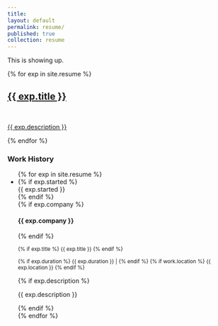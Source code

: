 ```yaml
---
title:
layout: default
permalink: resume/
published: true
collection: resume
---
```


This is showing up.

  {% for exp in site.resume %}

  <div class="projectTile">
    <a href="{{ exp.url }}">
          <span>
              <h2>{{ exp.title }}</h2>
              <br/>
              <p>{{ exp.description }}</p>
          </span>
          </a>
  </div>

  {% endfor %}

  <div class="container-fluid">
      <div class="row-fluid">
          <div class="col-md-8">
              <h3 class="title with-icon"><span class="glyphicon glyphicon-plane cat-title"></span>Work History</h3>
                <ul class="timeline">
                {% for exp in site.resume %}
                  <li class="timeline-inverted">
                              {% if exp.started %}
                                  <div class="timeline-badge info">{{ exp.started }}</div>
                              {% endif %}
                              <div class="timeline-panel grid-block">
                                  <div class="timeline-heading">
                                      {% if exp.company %}
                                          <h4 class="timeline-title">{{ exp.company }} </h4>
                                      {% endif %}
                                      <p>
                                          <small class="text-muted">
                                              {% if exp.title %}
                                                  {{ exp.title }}
                                              {% endif %}
                                          </small>
                                      </p>
                                      <p>
                                          <small class="text-muted">
                                              {% if exp.duration %}
                                                  <i class="fa fa-calendar"></i> {{ exp.duration }} |
                                              {% endif %}
                                              {% if work.location %}
                                                  <i class="fa fa-map-marker"></i>  {{ exp.location }}
                                              {% endif %}
                                          </small>
                                      </p>
                                  </div>
                                  <div class="timeline-body">
                                      {% if exp.description %}
                                          <p>{{ exp.description }}</p>
                                      {% endif %}
                                  </div>
                              </div>
                          </li>
                      {% endfor %}
                  </ul>
            </div>
          </div>
        </div>
